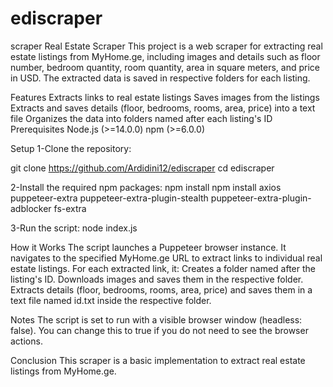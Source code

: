 # ediscraper
scraper
Real Estate Scraper
This project is a web scraper for extracting real estate listings from MyHome.ge, including images and details such as floor number, bedroom quantity, room quantity, area in square meters, and price in USD. The extracted data is saved in respective folders for each listing.

Features
Extracts links to real estate listings
Saves images from the listings
Extracts and saves details (floor, bedrooms, rooms, area, price) into a text file
Organizes the data into folders named after each listing's ID
Prerequisites
Node.js (>=14.0.0)
npm (>=6.0.0)

Setup
1-Clone the repository:

git clone https://github.com/Ardidini12/ediscraper
cd ediscraper

2-Install the required npm packages:
npm install
npm install axios puppeteer-extra puppeteer-extra-plugin-stealth puppeteer-extra-plugin-adblocker fs-extra

3-Run the script:
node index.js

How it Works
The script launches a Puppeteer browser instance.
It navigates to the specified MyHome.ge URL to extract links to individual real estate listings.
For each extracted link, it:
Creates a folder named after the listing's ID.
Downloads images and saves them in the respective folder.
Extracts details (floor, bedrooms, rooms, area, price) and saves them in a text file named id.txt inside the respective folder.

Notes
The script is set to run with a visible browser window (headless: false). You can change this to true if you do not need to see the browser actions.


Conclusion
This scraper is a basic implementation to extract real estate listings from MyHome.ge. 




